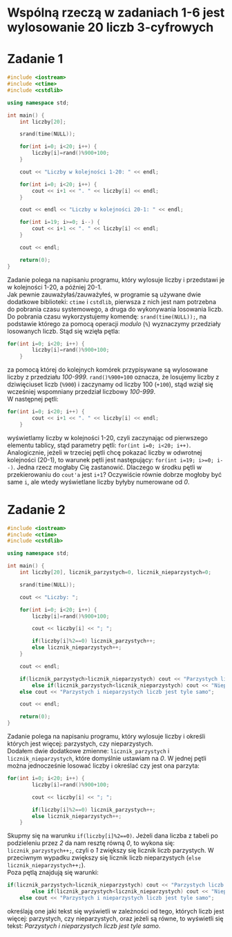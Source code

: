 # **Wspólną rzeczą w zadaniach 1-6 jest wylosowanie 20 liczb 3-cyfrowych**

# Zadanie 1

``` c++
#include <iostream>
#include <ctime>
#include <cstdlib>

using namespace std;

int main() {
    int liczby[20];

    srand(time(NULL));

    for(int i=0; i<20; i++) {
        liczby[i]=rand()%900+100;
    }

    cout << "Liczby w kolejności 1-20: " << endl;

    for(int i=0; i<20; i++) {
        cout << i+1 << ". " << liczby[i] << endl;
    }

    cout << endl << "Liczby w kolejności 20-1: " << endl;

    for(int i=19; i>=0; i--) {
        cout << i+1 << ". " << liczby[i] << endl;
    }

    cout << endl;

    return(0);
}
```

Zadanie polega na napisaniu programu, który wylosuje liczby i przedstawi je w kolejności 1-20, a później 20-1.  
Jak pewnie zauważyłaś/zauważyłeś, w programie są używane dwie dodatkowe biblioteki: `ctime` i `cstdlib`, pierwsza z nich jest nam potrzebna do pobrania czasu systemowego, a druga do wykonywania losowania liczb.  
Do pobrania czasu wykorzystujemy komendę: `srand(time(NULL));`, na podstawie którego za pomocą operacji *modulo* (`%`) wyznaczymy przedziały losowanych liczb. Stąd się wzięła pętla:
``` c++
for(int i=0; i<20; i++) {
        liczby[i]=rand()%900+100;
    }
```

za pomocą której do kolejnych komórek przypisywane są wylosowane liczby z przedziału *100-999*. `rand()%900+100` oznacza, że losujemy liczby z dziwięciuset liczb (`%900`) i zaczynamy od liczby 100 (`+100`), stąd wziął się wcześniej wspomniany przedział liczbowy *100-999*.  
W następnej pętli:
``` c++
for(int i=0; i<20; i++) {
        cout << i+1 << ". " << liczby[i] << endl;
    }
```

wyświetlamy liczby w kolejności 1-20, czyli zaczynając od pierwszego elementu tablicy, stąd parametry pętli: `for(int i=0; i<20; i++)`. Analogicznie, jeżeli w trzeciej pętli chcę pokazać liczby w odwrotnej kolejności (20-1), to warunek pętli jest następujący: `for(int i=19; i>=0; i--)`. Jedna rzecz mogłaby Cię zastanowić. Dlaczego w środku pętli w przekierowaniu do `cout'a` jest `i+1`? Oczywiście równie dobrze mogłoby być same `i`, ale wtedy wyświetlane liczby byłyby numerowane od *0*.

# Zadanie 2

``` c++
#include <iostream>
#include <ctime>
#include <cstdlib>

using namespace std;

int main() {
    int liczby[20], licznik_parzystych=0, licznik_nieparzystych=0;

    srand(time(NULL));

    cout << "Liczby: ";

    for(int i=0; i<20; i++) {
        liczby[i]=rand()%900+100;

        cout << liczby[i] << "; ";

        if(liczby[i]%2==0) licznik_parzystych++;
        else licznik_nieparzystych++;
    }

    cout << endl;

    if(licznik_parzystych>licznik_nieparzystych) cout << "Parzystych liczb jest więcej";
        else if(licznik_parzystych<licznik_nieparzystych) cout << "Nieparzystych liczb jest więcej";
    else cout << "Parzystych i nieparzystych liczb jest tyle samo";

    cout << endl;

    return(0);
}
```

Zadanie polega na napisaniu programu, który wylosuje liczby i określi których jest więcej: parzystych, czy nieparzystych.  
Dodałem dwie dodatkowe zmienne: `licznik_parzystych` i `licznik_nieparzystych`, które domyślnie ustawiam na *0*. W jednej pętli można jednocześnie losować liczby i określać czy jest ona parzyta:
``` c++
for(int i=0; i<20; i++) {
        liczby[i]=rand()%900+100;

        cout << liczby[i] << "; ";

        if(liczby[i]%2==0) licznik_parzystych++;
        else licznik_nieparzystych++;
    }
```

Skupmy się na warunku `if(liczby[i]%2==0)`. Jeżeli dana liczba z tabeli po podzieleniu przez *2* da nam resztę równą *0*, to wykona się: `licznik_parzystych++;`, czyli o *1* zwiększy się licznik liczb parzystych. W przeciwnym wypadku zwiększy się licznik liczb nieparzystych (`else licznik_nieparzystych++;`).  
Poza pętlą znajdują się warunki:
``` c++
if(licznik_parzystych>licznik_nieparzystych) cout << "Parzystych liczb jest więcej";
        else if(licznik_parzystych<licznik_nieparzystych) cout << "Nieparzystych liczb jest więcej";
    else cout << "Parzystych i nieparzystych liczb jest tyle samo";
```

określają one jaki tekst się wyświetli w zależności od tego, których liczb jest więcej: parzystych, czy nieparzystych, oraz jeżeli są równe, to wyświetli się tekst: *Parzystych i nieparzystych liczb jest tyle samo*.